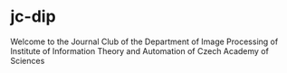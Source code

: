 # jc-dip
Welcome to the Journal Club of the Department of Image Processing of Institute of Information Theory and Automation of Czech Academy of Sciences
